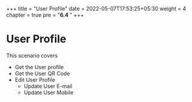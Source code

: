 +++
title = "User Profile"
date = 2022-05-07T17:53:25+05:30
weight = 4
chapter = true
pre = "<b>6.4 </b>"
+++

# User Profile

This scenario covers

- Get the User profile
- Get the User QR Code
- Edit User Profile
    - Update User E-mail
    - Update User Mobile

